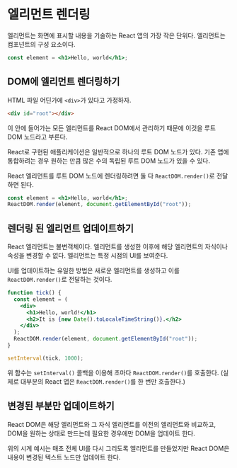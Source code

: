 # 엘리먼트 렌더링

엘리먼트는 화면에 표시할 내용을 기술하는 React 앱의 가장 작은 단위다. 엘리먼트는 컴포넌트의 구성 요소이다.

```jsx
const element = <h1>Hello, world</h1>;
```

## DOM에 엘리먼트 렌더링하기

HTML 파일 어딘가에 `<div>`가 있다고 가정하자.

```html
<div id="root"></div>
```

이 안에 들어가는 모든 엘리먼트를 React DOM에서 관리하기 때문에 이것을 루트 DOM 노드라고 부른다.

React로 구현된 애플리케이션은 일반적으로 하나의 루트 DOM 노드가 있다. 기존 앱에 통합하려는 경우 원하는 만큼 많은 수의 독립된 루트 DOM 노드가 있을 수 있다.

React 엘리먼트를 루트 DOM 노드에 렌더링하려면 둘 다 `ReactDOM.render()`로 전달하면 된다.

```jsx
const element = <h1>Hello, world</h1>;
ReactDOM.render(element, document.getElementById("root"));
```

## 렌더링 된 엘리먼트 업데이트하기

React 엘리먼트는 불변객체이다. 엘리먼트를 생성한 이후에 해당 엘리먼트의 자식이나 속성을 변경할 수 없다. 엘리먼트는 특정 시점의 UI를 보여준다.

UI를 업데이트하는 유일한 방법은 새로운 엘리먼트를 생성하고 이를 `ReactDOM.render()`로 전달하는 것이다.

```jsx
function tick() {
  const element = (
    <div>
      <h1>Hello, world!</h1>
      <h2>It is {new Date().toLocaleTimeString()}.</h2>
    </div>
  );
  ReactDOM.render(element, document.getElementById("root"));
}

setInterval(tick, 1000);
```

위 함수는 `setInterval()` 콜백을 이용해 초마다 `ReactDOM.render()`를 호출한다. (실제로 대부분의 React 앱은 `ReactDOM.render()`를 한 번만 호출한다.)

## 변경된 부분만 업데이트하기

React DOM은 해당 엘리먼트와 그 자식 엘리먼트를 이전의 엘리먼트와 비교하고, DOM을 원하는 상태로 만드는데 필요한 경우에만 DOM을 업데이트 한다.

위의 시계 예시는 매초 전체 UI를 다시 그리도록 엘리먼트를 만들었지만 React DOM은 내용이 변경된 텍스트 노드만 업데이트 한다.
